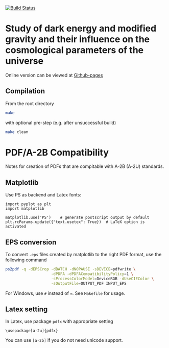 [![Build Status](https://travis-ci.com/vrastil/dizertace.svg?token=ANedE2SyoBfAxbp1hMca&branch=master)](https://travis-ci.com/vrastil/dizertace)
# Study of dark energy and modified gravity and their influence on the cosmological parameters of the universe
Online version can be viewed at [Github-pages](https://vrastil.github.io/dizertace/)
## Compilation
From the root directory
````sh
make
````
with optional pre-step (e.g. after unsuccessful build)
````sh
make clean
````

# PDF/A-2B Compatibility
Notes for creation of PDFs that are compitable with A-2B  (A-2U) standards.
## Matplotlib
Use PS as backend and Latex fonts:
````
import pyplot as plt
import matplotlib

matplotlib.use('PS')    # generate postscript output by default
plt.rcParams.update({"text.usetex": True})  # LaTeX option is activated
````
## EPS conversion
To convert `.eps` files created by matplotlib to the right PDF format, use the following command
````sh
ps2pdf -q -dEPSCrop -dBATCH -dNOPAUSE -sDEVICE=pdfwrite \
			        -dPDFA -dPDFACompatibilityPolicy=1 \
				    -sProcessColorModel=DeviceRGB -dUseCIEColor \
                    -sOutputFile=OUTPUT_PDF INPUT_EPS
````
For Windows, use `#` instead of `=`. See `Makefile` for usage.

## Latex setting
In Latex, use package `pdfx` with appropriate setting
````
\usepackage[a-2u]{pdfx}
````
You can use `[a-2b]` if you do not need unicode support.